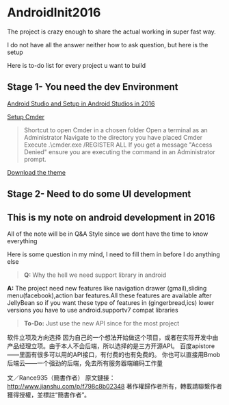 # AndroidInit2016

The project is crazy enough to share the actual working in super fast way.

I do not have all the answer neither how to ask question, but here is the setup

Here is to-do list for every project u want to build

## Stage 1- You need the dev Environment

[Android Studio and Setup in Android Studios in 2016](https://github.com/cyrsis/Android-developer-Super-Tools)


[Setup Cmder](https://github.com/cmderdev/cmder)

> Shortcut to open Cmder in a chosen folder
Open a terminal as an Administrator
Navigate to the directory you have placed Cmder
Execute .\cmder.exe /REGISTER ALL If you get a message "Access Denied" ensure you are executing the command in an Administrator prompt.

[Download the theme](https://github.com/cyrsis/AndroidInit2016/blob/master/cmder/materialshell-dark.xml)

## Stage 2- Need to do some UI development




## This is my note on android development in 2016

 

All of the note will be in Q&A Style since we dont have the time to know everything

Here is some question in my mind, I need to fill them in before I do anything else

>**Q:** Why the hell we need support library in android

**A:** The project need  new features like navigation drawer (gmail),sliding menu(facebook),action bar features.All these features are available after JellyBean so if you want these type of features in (gingerbread,ics) lower versions you have to use android.supportv7 compat libraries 

>**To-Do:** Just use the new API since for the most project





软件立项及方向选择
因为自己的一个想法开始做这个项目，或者在实际开发中由产品经理立项。由于本人不会后端，所以选择的是三方开源API。
百度apistore——里面有很多可以用的API接口，有付费的也有免费的。
你也可以直接用Bmob后端云——一个强劲的后端，免去所有服务器端编码工作量

文／Rance935（簡書作者）
原文鏈接：http://www.jianshu.com/p/f798c8b02348
著作權歸作者所有，轉載請聯繫作者獲得授權，並標註“簡書作者”。
